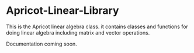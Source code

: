 # Apricot-Linear-Library
This is the Apricot linear algebra class.
it contains classes and functions for doing linear algebra
including matrix and vector operations.


Documentation coming soon.
